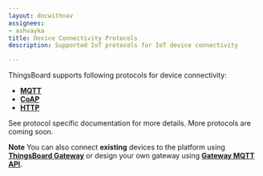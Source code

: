 ```yaml
---
layout: docwithnav
assignees:
- ashvayka
title: Device Connectivity Protocols
description: Supported IoT protocols for IoT device connectivity

---
```


ThingsBoard supports following protocols for device connectivity:

 - **[MQTT](/docs/reference/mqtt-api)**
 - **[CoAP](/docs/reference/coap-api)**
 - **[HTTP](/docs/reference/http-api)** 
 
See protocol specific documentation for more details. More protocols are coming soon.

**Note** You can also connect **existing** devices to the platform using **[ThingsBoard Gateway](/docs/iot-gateway/what-is-iot-gateway/)**
or design your own gateway using **[Gateway MQTT API](/docs/reference/gateway-mqtt-api/)**.

